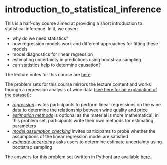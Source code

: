 # introduction_to_statistical_inference
This is a half-day course aimed at providing a short introduction to statistical inference. In it, we cover:

- why do we need statistics?
- how regression models work and different approaches for fitting these models
- model diagnostics for linear regression
- estimating uncertainty in predictions using bootstrap sampling
- can statistics help to determine causation?

The lecture notes for this course are [here](./presentations/introduction_to_statistical_inference.pdf).

The problem sets for this course mirrors the lecture content and works through a regression analysis of wine data ([see here for an explanation of the dataset](https://www.kaggle.com/zynicide/wine-reviews)):

- [*regression*](./problem_sets/wine_regression.ipynb) invites participants to perform linear regressions on the wine data to determine the relationship between wine quality and price
- [*estimation methods*](./problem_sets/wine_estimation_methods.ipynb) is optional as the material is more mathematical; in this problem set, participants write their own methods for estimating parameters
- [*model assumption checking*](./problem_sets/wine_assumptions.ipynb) invites participants to probe whether the assumptions of the linear regression model are satisfied
- [*estimate uncertainty*](./problem_sets/wine_uncertainty.ipynb) asks users to determine estimate uncertainty using bootstrap sampling

The answers for this problem set (written in Python) are available [here](./problem_sets/answers/wine.ipynb).
